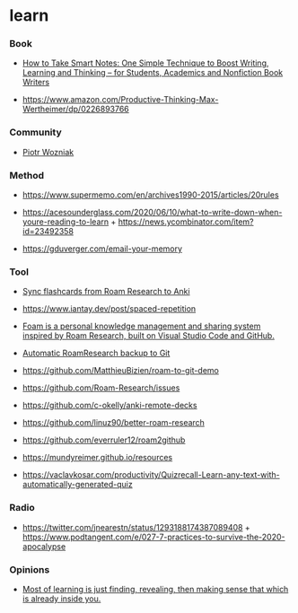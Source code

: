 learn
=====

### Book

-   [How to Take Smart Notes: One Simple Technique to Boost Writing, Learning and Thinking – for Students, Academics and Nonfiction Book Writers](https://www.amazon.com/gp/product/1542866502)

<!-- -->

-   https://www.amazon.com/Productive-Thinking-Max-Wertheimer/dp/0226893766

### Community

-   [Piotr Wozniak](https://www.wired.com/2008/04/ff-wozniak)

### Method

-   https://www.supermemo.com/en/archives1990-2015/articles/20rules

<!-- -->

-   https://acesounderglass.com/2020/06/10/what-to-write-down-when-youre-reading-to-learn + https://news.ycombinator.com/item?id=23492358

<!-- -->

-   https://gduverger.com/email-your-memory

### Tool

-   [Sync flashcards from Roam Research to Anki](https://github.com/chronologos/roam-to-anki)

<!-- -->

-   https://www.iantay.dev/post/spaced-repetition

<!-- -->

-   [Foam is a personal knowledge management and sharing system inspired by Roam Research, built on Visual Studio Code and GitHub.](https://foambubble.github.io/foam)

<!-- -->

-   [Automatic RoamResearch backup to Git](https://github.com/MatthieuBizien/roam-to-git)

<!-- -->

-   https://github.com/MatthieuBizien/roam-to-git-demo

<!-- -->

-   https://github.com/Roam-Research/issues

<!-- -->

-   https://github.com/c-okelly/anki-remote-decks

<!-- -->

-   https://github.com/linuz90/better-roam-research

<!-- -->

-   https://github.com/everruler12/roam2github

<!-- -->

-   https://mundyreimer.github.io/resources

<!-- -->

-   https://vaclavkosar.com/productivity/Quizrecall-Learn-any-text-with-automatically-generated-quiz

### Radio

-   https://twitter.com/jnearestn/status/1293188174387089408 + https://www.podtangent.com/e/027-7-practices-to-survive-the-2020-apocalypse

### Opinions

-   [Most of learning is just finding, revealing, then making sense that which is already inside you.](https://twitter.com/paulportesi/status/1380765616085213191)
